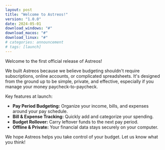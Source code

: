 ```yaml
---
layout: post
title: "Welcome to Astreos!"
version: "1.0.0"
date: 2024-05-01
download_windows: "#"
download_macos: "#"
download_linux: "#"
# categories: announcement
# tags: [launch]
---
```


Welcome to the first official release of Astreos!

We built Astreos because we believe budgeting shouldn't require subscriptions, online accounts, or complicated spreadsheets. It's designed from the ground up to be simple, private, and effective, especially if you manage your money paycheck-to-paycheck.

Key features at launch:

*   **Pay Period Budgeting:** Organize your income, bills, and expenses around your pay schedule.
*   **Bill & Expense Tracking:** Quickly add and categorize your spending.
*   **Budget Rollover:** Carry leftover funds to the next pay period.
*   **Offline & Private:** Your financial data stays securely on your computer.

We hope Astreos helps you take control of your budget. Let us know what you think! 